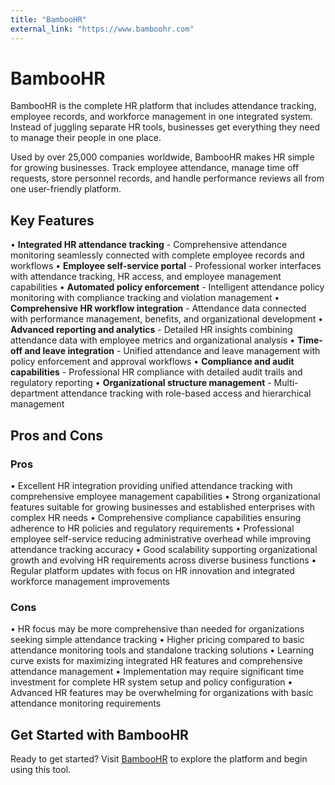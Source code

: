 ```yaml
---
title: "BambooHR"
external_link: "https://www.bamboohr.com"
---
```


# BambooHR

BambooHR is the complete HR platform that includes attendance tracking, employee records, and workforce management in one integrated system. Instead of juggling separate HR tools, businesses get everything they need to manage their people in one place.

Used by over 25,000 companies worldwide, BambooHR makes HR simple for growing businesses. Track employee attendance, manage time off requests, store personnel records, and handle performance reviews all from one user-friendly platform.

## Key Features

• **Integrated HR attendance tracking** - Comprehensive attendance monitoring seamlessly connected with complete employee records and workflows
• **Employee self-service portal** - Professional worker interfaces with attendance tracking, HR access, and employee management capabilities
• **Automated policy enforcement** - Intelligent attendance policy monitoring with compliance tracking and violation management
• **Comprehensive HR workflow integration** - Attendance data connected with performance management, benefits, and organizational development
• **Advanced reporting and analytics** - Detailed HR insights combining attendance data with employee metrics and organizational analysis
• **Time-off and leave integration** - Unified attendance and leave management with policy enforcement and approval workflows
• **Compliance and audit capabilities** - Professional HR compliance with detailed audit trails and regulatory reporting
• **Organizational structure management** - Multi-department attendance tracking with role-based access and hierarchical management

## Pros and Cons

### Pros
• Excellent HR integration providing unified attendance tracking with comprehensive employee management capabilities
• Strong organizational features suitable for growing businesses and established enterprises with complex HR needs
• Comprehensive compliance capabilities ensuring adherence to HR policies and regulatory requirements
• Professional employee self-service reducing administrative overhead while improving attendance tracking accuracy
• Good scalability supporting organizational growth and evolving HR requirements across diverse business functions
• Regular platform updates with focus on HR innovation and integrated workforce management improvements

### Cons
• HR focus may be more comprehensive than needed for organizations seeking simple attendance tracking
• Higher pricing compared to basic attendance monitoring tools and standalone tracking solutions
• Learning curve exists for maximizing integrated HR features and comprehensive attendance management
• Implementation may require significant time investment for complete HR system setup and policy configuration
• Advanced HR features may be overwhelming for organizations with basic attendance monitoring requirements
## Get Started with BambooHR

Ready to get started? Visit [BambooHR](https://bamboohr.com) to explore the platform and begin using this tool.
